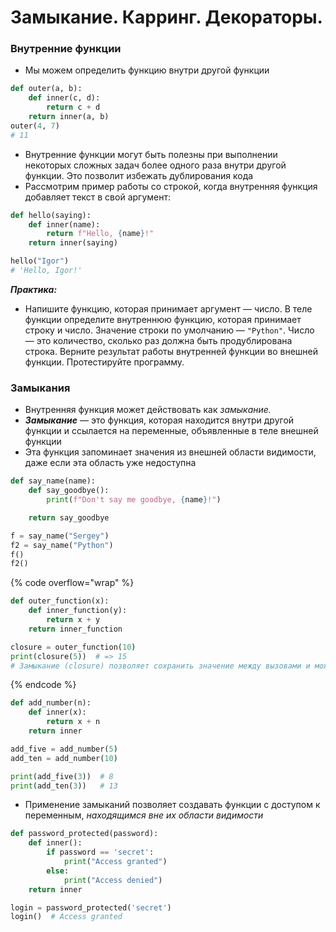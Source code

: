 # Замыкание. Карринг. Декораторы.

### Внутренние функции

* Мы можем определить функцию внутри другой функции

```python
def outer(a, b):
    def inner(c, d):
        return c + d
    return inner(a, b)
outer(4, 7)
# 11
```

* Внутренние функции могут быть полезны при выполнении некоторых сложных задач более одного раза внутри другой функции. Это позволит избежать дублирования кода
* Рассмотрим пример работы со строкой, когда внутренняя функция добавляет текст в свой аргумент:

```python
def hello(saying):
    def inner(name):
        return f"Hello, {name}!"
    return inner(saying)

hello("Igor")
# 'Hello, Igor!'
```

_**Практика:**_

* Напишите функцию, которая принимает аргумент — число. В теле функции определите внутреннюю функцию, которая принимает строку и число. Значение строки по умолчанию — `"Python"`. Число — это количество, сколько раз должна быть продублирована строка. Верните результат работы внутренней функции во внешней функции. Протестируйте программу.

### Замыкания

* Внутренняя функция может действовать как _замыкание._&#x20;
* _**Замыкание**_ — это функция, которая находится внутри другой функции и ссылается на переменные, объявленные в теле внешней функции
* Эта функция запоминает значения из внешней области видимости, даже если эта область уже недоступна

```python
def say_name(name):
    def say_goodbye():
        print(f"Don't say me goodbye, {name}!")

    return say_goodbye

f = say_name("Sergey")
f2 = say_name("Python")
f()
f2()
```

{% code overflow="wrap" %}
```python
def outer_function(x):
    def inner_function(y):
        return x + y
    return inner_function

closure = outer_function(10)
print(closure(5))  # => 15
# Замыкание (closure) позволяет сохранить значение между вызовами и может быть использовано внутри inner_function даже после того, как outer_function уже завершила свою работу
```
{% endcode %}

```python
def add_number(n):
    def inner(x):
        return x + n
    return inner

add_five = add_number(5)
add_ten = add_number(10)

print(add_five(3))  # 8
print(add_ten(3))   # 13
```

* Применение замыканий позволяет создавать функции с доступом к переменным, _находящимся вне их области видимости_

```python
def password_protected(password):
    def inner():
        if password == 'secret':
            print("Access granted")
        else:
            print("Access denied")
    return inner

login = password_protected('secret')
login()  # Access granted
```
